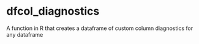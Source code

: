 # dfcol_diagnostics
A function in R that creates a dataframe of custom column diagnostics for any dataframe
